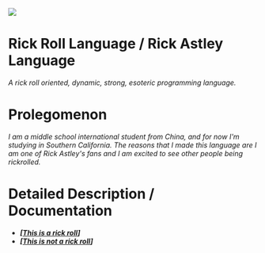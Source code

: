 ![](http://i.ytimg.com/vi/V5B1jxiYXN8/mqdefault.jpg)
# Rick Roll Language / Rick Astley Language
*A rick roll oriented, dynamic, strong, esoteric programming language.*

# Prolegomenon
*I am a middle school international student from China, and for now I'm studying in Southern California. The reasons that I made this language are I am one of Rick Astley's fans and I am excited to see other people being rickrolled.*

# Detailed Description / Documentation
- _**[[This is a rick roll](https://github.com/Rick-Lang/rickroll-lang/blob/main/EnRickRoll.md)]**_
- _**[[This is not a rick roll](https://github.com/Rick-Lang/rickroll-lang/blob/main/ChRickRoll.md)]**_
